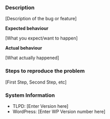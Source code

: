### Description 

[Description of the bug or feature]

**Expected behaviour** 

[What you expect/want to happen]

**Actual behaviour** 

[What actually happened]

### Steps to reproduce the problem

[First Step, Second Step, etc]

### System Information

- TLPD: [Enter Version here] 
- WordPress: [Enter WP Version number here] 
